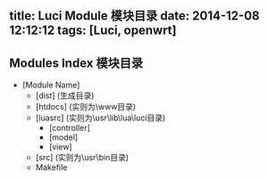 title: Luci Module 模块目录
date: 2014-12-08 12:12:12
tags: [Luci, openwrt]
---

## Modules Index 模块目录

- \[Module Name\]
	- \[dist\] (生成目录)
	- \[htdocs\] (实则为\www目录)
	- \[luasrc\] (实则为\usr\lib\lua\luci目录)
		- \[controller\]
		- \[model\]
		- \[view\]
	- \[src\] (实则为\usr\bin目录)
	- Makefile